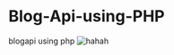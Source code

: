 # Blog-Api-using-PHP
blogapi using php
![hahah](https://user-images.githubusercontent.com/100817261/165428283-57aaebe9-6d25-4d95-855c-d6edd8b70512.png)
